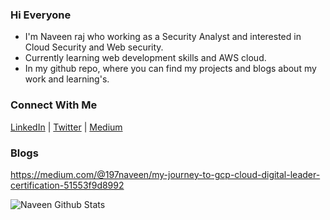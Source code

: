 ### Hi Everyone

- I'm Naveen raj who working as a Security Analyst and interested in Cloud Security and Web security.
- Currently learning web development skills and AWS cloud.
- In my github repo, where you can find my projects and blogs about my work and learning's.

### Connect With Me
[LinkedIn](https://www.linkedin.com/in/naveenrajx) | 
[Twitter](https://twitter.com/197naveen) |
[Medium](https://medium.com/@197naveen)

### Blogs
https://medium.com/@197naveen/my-journey-to-gcp-cloud-digital-leader-certification-51553f9d8992


<img alt="Naveen Github Stats" src="https://github-readme-stats.vercel.app/api?username=197naveen&show_icons=true&hide_border=true" />


